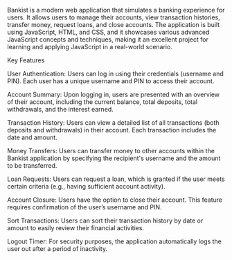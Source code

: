 Bankist is a modern web application that simulates a banking experience for users. It allows users to manage their accounts, view transaction histories, transfer money, request loans, and close accounts. The application is built using JavaScript, HTML, and CSS, and it showcases various advanced JavaScript concepts and techniques, making it an excellent project for learning and applying JavaScript in a real-world scenario.

Key Features

User Authentication:
Users can log in using their credentials (username and PIN). Each user has a unique username and PIN to access their account.

Account Summary:
Upon logging in, users are presented with an overview of their account, including the current balance, total deposits, total withdrawals, and the interest earned.

Transaction History:
Users can view a detailed list of all transactions (both deposits and withdrawals) in their account. Each transaction includes the date and amount.

Money Transfers:
Users can transfer money to other accounts within the Bankist application by specifying the recipient's username and the amount to be transferred.

Loan Requests:
Users can request a loan, which is granted if the user meets certain criteria (e.g., having sufficient account activity).

Account Closure:
Users have the option to close their account. This feature requires confirmation of the user’s username and PIN.

Sort Transactions:
Users can sort their transaction history by date or amount to easily review their financial activities.

Logout Timer:
For security purposes, the application automatically logs the user out after a period of inactivity.
